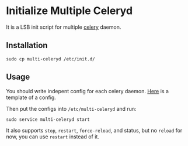 # Initialize Multiple Celeryd

It is a LSB init script for multiple [celery](http://www.celeryproject.org/)
daemon.

## Installation

    sudo cp multi-celeryd /etc/init.d/

## Usage

You should write indepent config for each celery daemon.
[Here](https://github.com/moskytw/init-multi-celeryd/blob/master/etc-multi-celeryd-config.tmpl)
is a template of a config.

Then put the configs into `/etc/multi-celeryd` and run:

    sudo service multi-celeryd start

It also supports `stop`, `restart`, `force-reload`, and status, but no
`reload` for now, you can use `restart` instead of it.
